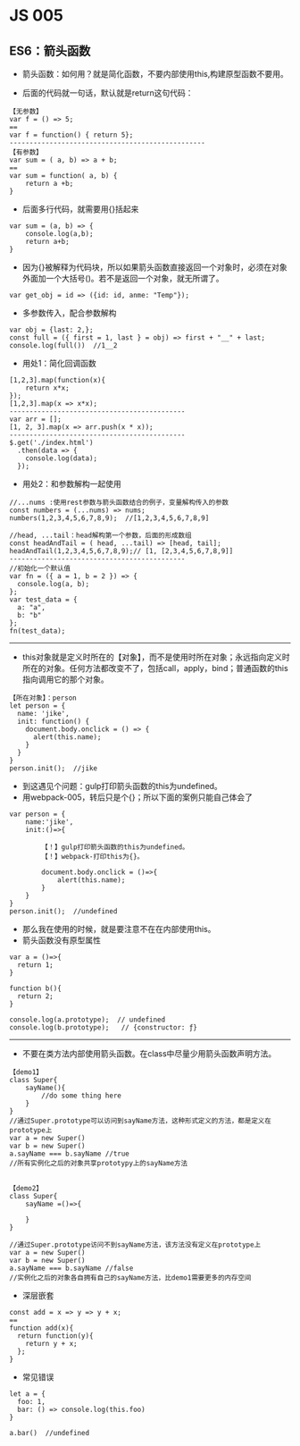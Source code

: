 # JS 005

## ES6：箭头函数

* 箭头函数：如何用？就是简化函数，不要内部使用this,构建原型函数不要用。

* 后面的代码就一句话，默认就是return这句代码：
```
【无参数】
var f = () => 5;
==
var f = function() { return 5};
-------------------------------------------------
【有参数】
var sum = ( a, b) => a + b;
==
var sum = function( a, b) {
    return a +b;
}
```

* 后面多行代码，就需要用{}括起来
```
var sum = (a, b) => { 
    console.log(a,b);
    return a+b;
}
```

* 因为{}被解释为代码块，所以如果箭头函数直接返回一个对象时，必须在对象外面加一个大括号()。若不是返回一个对象，就无所谓了。
```
var get_obj = id => ({id: id, anme: "Temp"});
```

* 多参数传入，配合参数解构
```
var obj = {last: 2,};
const full = ({ first = 1, last } = obj) => first + "__" + last;
console.log(full())  //1__2 
```

* 用处1：简化回调函数
```
[1,2,3].map(function(x){
    return x*x;
});
[1,2,3].map(x => x*x);
--------------------------------------------
var arr = [];
[1, 2, 3].map(x => arr.push(x * x));
--------------------------------------------
$.get('./index.html')
  .then(data => {
    console.log(data);
  });
```

* 用处2：和参数解构一起使用
```
//...nums :使用rest参数与箭头函数结合的例子，变量解构传入的参数
const numbers = (...nums) => nums; 
numbers(1,2,3,4,5,6,7,8,9);  //[1,2,3,4,5,6,7,8,9]

//head, ...tail：head解构第一个参数，后面的形成数组
const headAndTail = ( head, ...tail) => [head, tail];
headAndTail(1,2,3,4,5,6,7,8,9);// [1, [2,3,4,5,6,7,8,9]]
--------------------------------------------
//初始化一个默认值
var fn = ({ a = 1, b = 2 }) => {  
  console.log(a, b);
};
var test_data = {
  a: "a",
  b: "b"
};
fn(test_data);
```

--------------------------------

* this对象就是定义时所在的【对象】，而不是使用时所在对象；永远指向定义时所在的对象。任何方法都改变不了，包括call，apply，bind；普通函数的this指向调用它的那个对象。
```
【所在对象】：person
let person = {
  name: 'jike',
  init: function() {
    document.body.onclick = () => {
      alert(this.name);               
    }
  }
}
person.init();  //jike
```

* 到这遇见个问题：gulp打印箭头函数的this为undefined。
* 用webpack-005，转后只是个{}；所以下面的案例只能自己体会了
```
var person = {
    name:'jike',
    init:()=>{
        
        【！】gulp打印箭头函数的this为undefined。
        【！】webpack-打印this为{}。

        document.body.onclick = ()=>{
            alert(this.name);                  
        }
    }
}
person.init();  //undefined
```

* 那么我在使用的时候，就是要注意不在在内部使用this。
* 箭头函数没有原型属性
```
var a = ()=>{
  return 1;
}

function b(){
  return 2;
}

console.log(a.prototype);  // undefined
console.log(b.prototype);   // {constructor: ƒ}
```

-------------------------

* 不要在类方法内部使用箭头函数。在class中尽量少用箭头函数声明方法。
```
【demo1】
class Super{
    sayName(){
        //do some thing here
    }
}
//通过Super.prototype可以访问到sayName方法，这种形式定义的方法，都是定义在prototype上
var a = new Super()
var b = new Super()
a.sayName === b.sayName //true
//所有实例化之后的对象共享prototypy上的sayName方法


【demo2】
class Super{
    sayName =()=>{

    }
}

//通过Super.prototype访问不到sayName方法，该方法没有定义在prototype上
var a = new Super()
var b = new Super()
a.sayName === b.sayName //false
//实例化之后的对象各自拥有自己的sayName方法，比demo1需要更多的内存空间
```

* 深层嵌套
```
const add = x => y => y + x;
==
function add(x){
  return function(y){
    return y + x;
  };
}
```

* 常见错误
```
let a = {
  foo: 1,
  bar: () => console.log(this.foo)
}

a.bar()  //undefined
```
